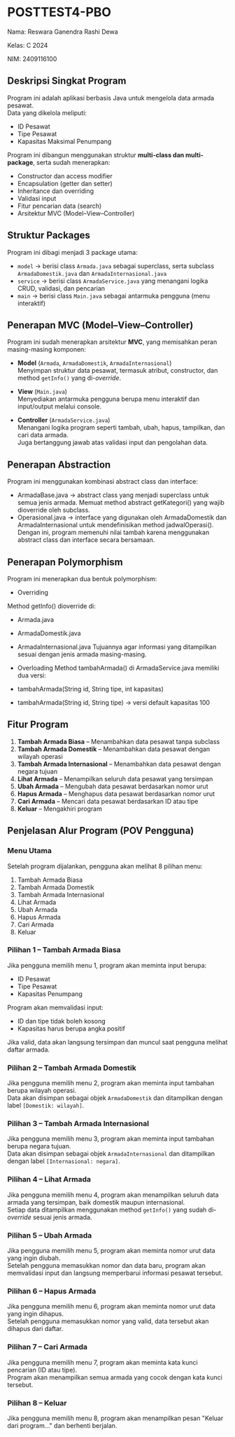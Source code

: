 # POSTTEST4-PBO
Nama: Reswara Ganendra Rashi Dewa

Kelas: C 2024

NIM: 2409116100

## Deskripsi Singkat Program
Program ini adalah aplikasi berbasis Java untuk mengelola data armada pesawat.  
Data yang dikelola meliputi:

- ID Pesawat  
- Tipe Pesawat  
- Kapasitas Maksimal Penumpang  

Program ini dibangun menggunakan struktur **multi-class dan multi-package**, serta sudah menerapkan:

- Constructor dan access modifier  
- Encapsulation (getter dan setter)  
- Inheritance dan overriding  
- Validasi input  
- Fitur pencarian data (search)  
- Arsitektur MVC (Model–View–Controller)

## Struktur Packages
Program ini dibagi menjadi 3 package utama:

- `model` → berisi class `Armada.java` sebagai superclass, serta subclass `ArmadaDomestik.java` dan `ArmadaInternasional.java`  
- `service` → berisi class `ArmadaService.java` yang menangani logika CRUD, validasi, dan pencarian  
- `main` → berisi class `Main.java` sebagai antarmuka pengguna (menu interaktif)

## Penerapan MVC (Model–View–Controller)

Program ini sudah menerapkan arsitektur **MVC**, yang memisahkan peran masing-masing komponen:

- **Model** (`Armada`, `ArmadaDomestik`, `ArmadaInternasional`)  
  Menyimpan struktur data pesawat, termasuk atribut, constructor, dan method `getInfo()` yang di-*override*.

- **View** (`Main.java`)  
  Menyediakan antarmuka pengguna berupa menu interaktif dan input/output melalui console.

- **Controller** (`ArmadaService.java`)  
  Menangani logika program seperti tambah, ubah, hapus, tampilkan, dan cari data armada.  
  Juga bertanggung jawab atas validasi input dan pengolahan data.

## Penerapan Abstraction
Program ini menggunakan kombinasi abstract class dan interface:
- ArmadaBase.java → abstract class yang menjadi superclass untuk semua jenis armada.
Memuat method abstract getKategori() yang wajib dioverride oleh subclass.
- Operasional.java → interface yang digunakan oleh ArmadaDomestik dan ArmadaInternasional untuk mendefinisikan method jadwalOperasi().
Dengan ini, program memenuhi nilai tambah karena menggunakan abstract class dan interface secara bersamaan.

## Penerapan Polymorphism
Program ini menerapkan dua bentuk polymorphism:
- Overriding

Method getInfo() dioverride di:
- Armada.java
- ArmadaDomestik.java
- ArmadaInternasional.java
Tujuannya agar informasi yang ditampilkan sesuai dengan jenis armada masing-masing.

- Overloading
Method tambahArmada() di ArmadaService.java memiliki dua versi:
- tambahArmada(String id, String tipe, int kapasitas)
- tambahArmada(String id, String tipe) → versi default kapasitas 100

## Fitur Program
1. **Tambah Armada Biasa** – Menambahkan data pesawat tanpa subclass  
2. **Tambah Armada Domestik** – Menambahkan data pesawat dengan wilayah operasi  
3. **Tambah Armada Internasional** – Menambahkan data pesawat dengan negara tujuan  
4. **Lihat Armada** – Menampilkan seluruh data pesawat yang tersimpan  
5. **Ubah Armada** – Mengubah data pesawat berdasarkan nomor urut  
6. **Hapus Armada** – Menghapus data pesawat berdasarkan nomor urut  
7. **Cari Armada** – Mencari data pesawat berdasarkan ID atau tipe  
9. **Keluar** – Mengakhiri program

## Penjelasan Alur Program (POV Pengguna)

### Menu Utama
Setelah program dijalankan, pengguna akan melihat 8 pilihan menu:
1. Tambah Armada Biasa
2. Tambah Armada Domestik
3. Tambah Armada Internasional
4. Lihat Armada
5. Ubah Armada
6. Hapus Armada
7. Cari Armada
8. Keluar

### Pilihan 1 – Tambah Armada Biasa
Jika pengguna memilih menu 1, program akan meminta input berupa:
- ID Pesawat
- Tipe Pesawat
- Kapasitas Penumpang

Program akan memvalidasi input:
- ID dan tipe tidak boleh kosong
- Kapasitas harus berupa angka positif

Jika valid, data akan langsung tersimpan dan muncul saat pengguna melihat daftar armada.

### Pilihan 2 – Tambah Armada Domestik
Jika pengguna memilih menu 2, program akan meminta input tambahan berupa wilayah operasi.  
Data akan disimpan sebagai objek `ArmadaDomestik` dan ditampilkan dengan label `[Domestik: wilayah]`.

### Pilihan 3 – Tambah Armada Internasional
Jika pengguna memilih menu 3, program akan meminta input tambahan berupa negara tujuan.  
Data akan disimpan sebagai objek `ArmadaInternasional` dan ditampilkan dengan label `[Internasional: negara]`.

### Pilihan 4 – Lihat Armada
Jika pengguna memilih menu 4, program akan menampilkan seluruh data armada yang tersimpan, baik domestik maupun internasional.  
Setiap data ditampilkan menggunakan method `getInfo()` yang sudah di-*override* sesuai jenis armada.

### Pilihan 5 – Ubah Armada
Jika pengguna memilih menu 5, program akan meminta nomor urut data yang ingin diubah.  
Setelah pengguna memasukkan nomor dan data baru, program akan memvalidasi input dan langsung memperbarui informasi pesawat tersebut.

### Pilihan 6 – Hapus Armada
Jika pengguna memilih menu 6, program akan meminta nomor urut data yang ingin dihapus.  
Setelah pengguna memasukkan nomor yang valid, data tersebut akan dihapus dari daftar.

### Pilihan 7 – Cari Armada
Jika pengguna memilih menu 7, program akan meminta kata kunci pencarian (ID atau tipe).  
Program akan menampilkan semua armada yang cocok dengan kata kunci tersebut.

### Pilihan 8 – Keluar
Jika pengguna memilih menu 8, program akan menampilkan pesan "Keluar dari program..." dan berhenti berjalan.
